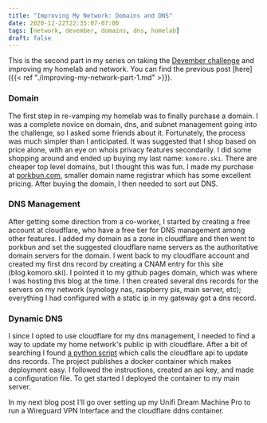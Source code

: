 ```yaml
---
title: "Improving My Network: Domains and DNS"
date: 2020-12-22T22:35:07-07:00
tags: [network, devember, domains, dns, homelab]
draft: false
---
```


This is the second part in my series on taking the [Devember challenge](https://forum.level1techs.com/t/welcome-to-level1-devember/162269)
 and improving my homelab and network. You can find the previous post [here]({{< ref "./improving-my-network-part-1.md" >}}).

### Domain
The first step in re-vamping my homelab was to finally purchase a domain. I was a complete novice on domain, dns, and 
 subnet management going into the challenge, so I asked some friends about it. Fortunately, the process was much simpler
 than I anticipated. It was suggested that I shop based on price alone, with an eye on whois privacy features secondarily.
 I did some shopping around and ended up buying my last name: `komoro.ski`. There are cheaper top level domains, but I 
 thought this was fun. I made my purchase at [porkbun.com](https://porkbun.com/), smaller domain name registrar which 
 has some excellent pricing. After buying the domain, I then needed to sort out DNS.

### DNS Management
After getting some direction from a co-worker, I started by creating a free account at cloudflare, who have a free tier 
 for DNS management among other features. I added my domain as a zone in cloudflare and then went to porkbun and set 
 the suggested cloudflare name servers as the authoritative domain servers for the domain. I went back to my cloudflare 
 account and created my first dns record by creating a CNAM entry for this site (blog.komoro.ski). I pointed it to my 
 github pages domain, which was where I was hosting this blog at the time. I then created several dns records for the 
 servers on my network (synology nas, raspberry pis, main server, etc); everything I had configured with a static ip in 
 my gateway got a dns record. 

### Dynamic DNS
I since I opted to use cloudflare for my dns management, I needed to find a way to update my home network's public ip 
 with cloudflare. After a bit of searching I found [a python script](https://github.com/timothymiller/cloudflare-ddns)
 which calls the cloudflare api to update dns records. The project publishes a docker container which makes deployment 
 easy. I followed the instructions, created an api key, and made a configuration file. To get started I deployed the 
 container to my main server.

In my next blog post I'll go over setting up my Unifi Dream Machine Pro to run a Wireguard VPN Interface and the 
 cloudflare ddns container. 
